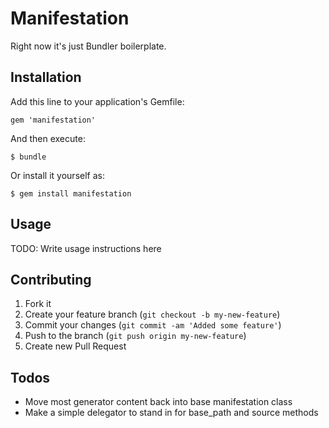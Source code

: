 # Manifestation

Right now it's just Bundler boilerplate.

## Installation

Add this line to your application's Gemfile:

    gem 'manifestation'

And then execute:

    $ bundle

Or install it yourself as:

    $ gem install manifestation

## Usage

TODO: Write usage instructions here

## Contributing

1. Fork it
2. Create your feature branch (`git checkout -b my-new-feature`)
3. Commit your changes (`git commit -am 'Added some feature'`)
4. Push to the branch (`git push origin my-new-feature`)
5. Create new Pull Request

## Todos

* Move most generator content back into base manifestation class
* Make a simple delegator to stand in for base_path and source methods